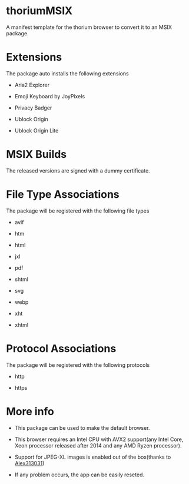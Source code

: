 # thoriumMSIX
A manifest template for the thorium browser to convert it to an MSIX package.


# Extensions
The package auto installs the following extensions

- Aria2 Explorer

- Emoji Keyboard by JoyPixels

- Privacy Badger

- Ublock Origin

- Ublock Origin Lite


# MSIX Builds
The released versions are signed with a dummy certificate.


# File Type Associations
The package will be registered with the following file types
- avif

- htm

- html

- jxl

- pdf

- shtml

- svg

- webp

- xht

- xhtml


# Protocol Associations
The package will be registered with the following protocols

- http

- https


# More info
- This package can be used to make the default browser.

- This browser requires an Intel CPU with AVX2 support(any Intel Core, Xeon processor released after 2014 and any AMD Ryzen processor).

- Support for JPEG-XL images is enabled out of the box(thanks to [Alex313031](https://github.com/Alex313031))

- If any problem occurs, the app can be easily reseted.
